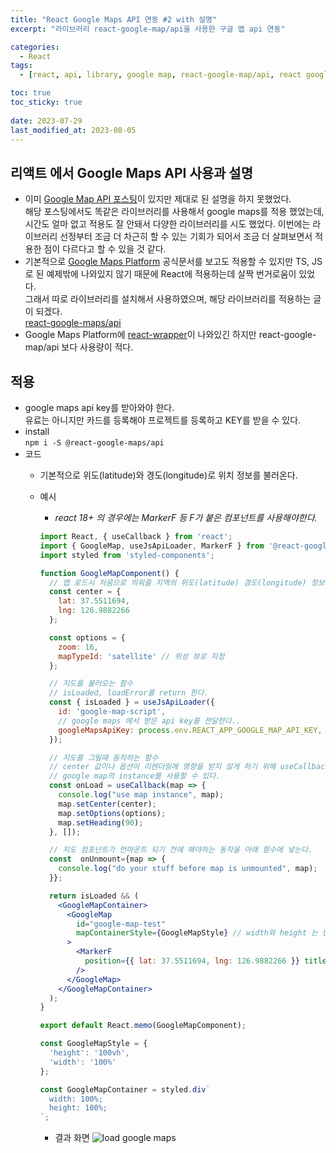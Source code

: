 ```yaml
---
title: "React Google Maps API 연동 #2 with 설명"
excerpt: "라이브러리 react-google-map/api을 사용한 구글 맵 api 연동"

categories:
  - React
tags:
  - [react, api, library, google map, react-google-map/api, react google map]

toc: true
toc_sticky: true
 
date: 2023-07-29
last_modified_at: 2023-08-05
---
```


## 리액트 에서 Google Maps API 사용과 설명
- 이미 [Google Map API 포스팅](https://sunmerrr.github.io/react/Google-map/)이 있지만 제대로 된 설명을 하지 못했었다.      
해당 포스팅에서도 똑같은 라이브러리를 사용해서 google maps를 적용 했었는데, 시간도 얼마 없고 적용도 잘 안돼서 다양한 라이브러리를 시도 했었다. 이번에는 라이브러리 선정부터 조금 더 차근히 할 수 있는 기회가 되어서 조금 더 살펴보면서 적용한 점이 다르다고 할 수 있을 것 같다.
- 기본적으로 [Google Maps Platform](https://developers.google.com/maps?hl=ko) 공식문서를 보고도 적용할 수 있지만 TS, JS로 된 예제밖에 나와있지 않기 때문에 React에 적용하는데 살짝 번거로움이 있었다.     
  그래서 따로 라이브러리를 설치해서 사용하였으며, 해당 라이브러리를 적용하는 글이 되겠다.    
  [react-google-maps/api](https://www.npmjs.com/package/@react-google-maps/api)     
- Google Maps Platform에 [react-wrapper](https://www.npmjs.com/package/@googlemaps/react-wrapper)이 나와있긴 하지만 react-google-map/api 보다 사용량이 적다.

## 적용
- google maps api key를 받아와야 한다.   
  유료는 아니지만 카드를 등록해야 프로젝트를 등록하고 KEY를 받을 수 있다.
- install    
  `npm i -S @react-google-maps/api`
- 코드
  - 기본적으로 위도(latitude)와 경도(longitude)로 위치 정보를 불러온다.
  - 예시
    - *react 18+ 의 경우에는 MarkerF 등 F가 붙은 컴포넌트를 사용해야한다.*
    ```jsx
    import React, { useCallback } from 'react';
    import { GoogleMap, useJsApiLoader, MarkerF } from '@react-google-maps/api';
    import styled from 'styled-components';

    function GoogleMapComponent() {
      // 맵 로드시 처음으로 띄워줄 지역의 위도(latitude) 경도(longitude) 정보
      const center = {
        lat: 37.5511694,
        lng: 126.9882266
      };

      const options = {
        zoom: 16,
        mapTypeId: 'satellite' // 위성 뷰로 지정 
      };

      // 지도를 불러오는 함수
      // isLoaded, loadError를 return 한다.
      const { isLoaded } = useJsApiLoader({
        id: 'google-map-script',
        // google maps 에서 받은 api key를 전달한다..
        googleMapsApiKey: process.env.REACT_APP_GOOGLE_MAP_API_KEY,
      });

      // 지도를 그릴때 동작하는 함수
      // center 값이나 옵션이 리렌더링에 영향을 받지 않게 하기 위해 useCallback으로 감싸준다.
      // google map의 instance를 사용할 수 있다.
      const onLoad = useCallback(map => {
        console.log("use map instance", map);
        map.setCenter(center);
        map.setOptions(options);
        map.setHeading(90);
      }, []);

      // 지도 컴포넌트가 언마운트 되기 전에 해야하는 동작을 아래 함수에 넣는다.
      const  onUnmount={map => {
        console.log("do your stuff before map is unmounted", map);
      }};

      return isLoaded && (
        <GoogleMapContainer>
          <GoogleMap
            id="google-map-test"
            mapContainerStyle={GoogleMapStyle} // width와 height 는 반드시 지정해줘야 한다.
          >
            <MarkerF
              position={{ lat: 37.5511694, lng: 126.9882266 }} title="marker title1" 
            />
          </GoogleMap>
        </GoogleMapContainer>
      );
    }

    export default React.memo(GoogleMapComponent);

    const GoogleMapStyle = {
      'height': '100vh',
      'width': '100%'
    };

    const GoogleMapContainer = styled.div`
      width: 100%;
      height: 100%; 
    `;
    ```

    - 결과 화면
      ![load google maps](https://github.com/sunmerrr/sunmerrr.github.io/assets/65106740/b34cf7ef-7984-4c77-83b5-8ca86fcabdb5)